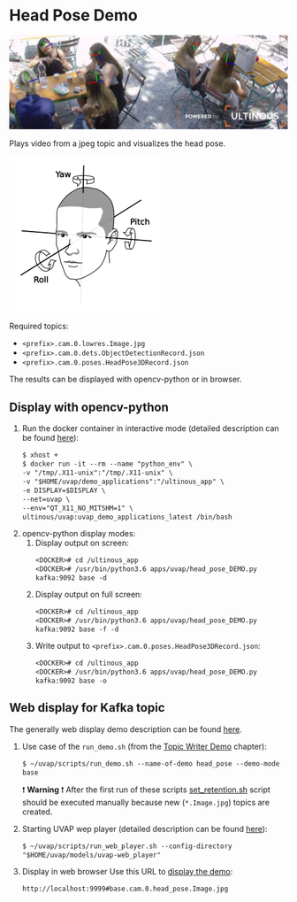 # Head Pose Demo

![Head pose demo](../images/head-pose-demo.png)

Plays video from a jpeg topic and visualizes the head pose.  

![The yaw pitch and roll angles in the human head motion](../images/head-motion.png)

Required topics:
- `<prefix>.cam.0.lowres.Image.jpg`
- `<prefix>.cam.0.dets.ObjectDetectionRecord.json`
- `<prefix>.cam.0.poses.HeadPose3DRecord.json`

The results can be displayed with opencv-python or in browser.

## Display with opencv-python

1. Run the docker container in interactive mode (detailed description can be found [here](../quick_start_guide.md#interactiveDockerMode)):
   ```
   $ xhost +
   $ docker run -it --rm --name "python_env" \
   -v "/tmp/.X11-unix":"/tmp/.X11-unix" \
   -v "$HOME/uvap/demo_applications":"/ultinous_app" \
   -e DISPLAY=$DISPLAY \
   --net=uvap \
   --env="QT_X11_NO_MITSHM=1" \
   ultinous/uvap:uvap_demo_applications_latest /bin/bash
   ```
1. opencv-python display modes:
   1. Display output on screen:
      ```
      <DOCKER># cd /ultinous_app
      <DOCKER># /usr/bin/python3.6 apps/uvap/head_pose_DEMO.py kafka:9092 base -d
      ```
   1. Display output on full screen:
      ```
      <DOCKER># cd /ultinous_app
      <DOCKER># /usr/bin/python3.6 apps/uvap/head_pose_DEMO.py kafka:9092 base -f -d
      ```
   1. Write output to `<prefix>.cam.0.poses.HeadPose3DRecord.json`:
      ```
      <DOCKER># cd /ultinous_app
      <DOCKER># /usr/bin/python3.6 apps/uvap/head_pose_DEMO.py kafka:9092 base -o
      ```

## Web display for Kafka topic
The generally web display demo description can be found [here](../quick_start_guide.md#webDisplay).

1. Use case of the `run_demo.sh` (from the [Topic Writer Demo](../quick_start_guide.md#topicWriterDemoStarting) chapter):
   ```
   $ ~/uvap/scripts/run_demo.sh --name-of-demo head_pose --demo-mode base
   ```
   :exclamation: **Warning** :exclamation: After the first run of these scripts
    [set_retention.sh](../quick_start_guide.md#setRetention) script should be executed 
    manually because new (`*.Image.jpg`) topics are created.

1. Starting UVAP wep player (detailed description can be found [here](../quick_start_guide.md#playInTheBowser)):
   ```
   $ ~/uvap/scripts/run_web_player.sh --config-directory  "$HOME/uvap/models/uvap-web_player"
   ```

1. Display in web browser
   Use this URL to [display the demo](../quick_start_guide.md#inTheBowser):
   ```
   http://localhost:9999#base.cam.0.head_pose.Image.jpg
   ```
